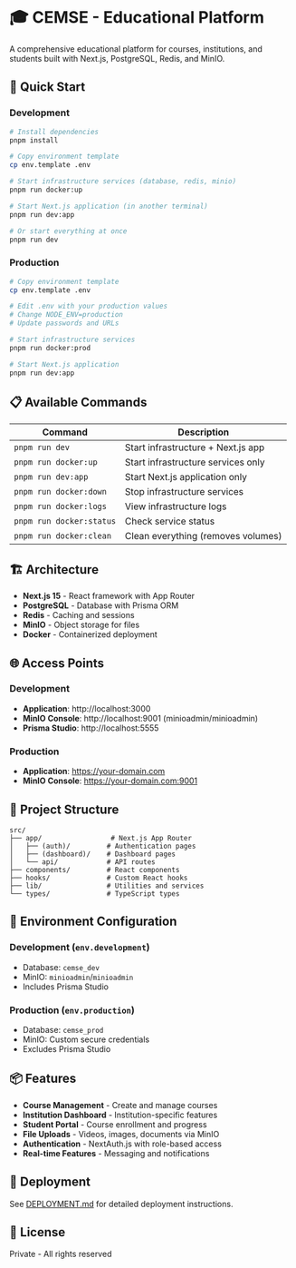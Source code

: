 # 🎓 CEMSE - Educational Platform

A comprehensive educational platform for courses, institutions, and students built with Next.js, PostgreSQL, Redis, and MinIO.

## 🚀 Quick Start

### Development
```bash
# Install dependencies
pnpm install

# Copy environment template
cp env.template .env

# Start infrastructure services (database, redis, minio)
pnpm run docker:up

# Start Next.js application (in another terminal)
pnpm run dev:app

# Or start everything at once
pnpm run dev
```

### Production
```bash
# Copy environment template
cp env.template .env

# Edit .env with your production values
# Change NODE_ENV=production
# Update passwords and URLs

# Start infrastructure services
pnpm run docker:prod

# Start Next.js application
pnpm run dev:app
```

## 📋 Available Commands

| Command | Description |
|---------|-------------|
| `pnpm run dev` | Start infrastructure + Next.js app |
| `pnpm run docker:up` | Start infrastructure services only |
| `pnpm run dev:app` | Start Next.js application only |
| `pnpm run docker:down` | Stop infrastructure services |
| `pnpm run docker:logs` | View infrastructure logs |
| `pnpm run docker:status` | Check service status |
| `pnpm run docker:clean` | Clean everything (removes volumes) |

## 🏗️ Architecture

- **Next.js 15** - React framework with App Router
- **PostgreSQL** - Database with Prisma ORM
- **Redis** - Caching and sessions
- **MinIO** - Object storage for files
- **Docker** - Containerized deployment

## 🌐 Access Points

### Development
- **Application**: http://localhost:3000
- **MinIO Console**: http://localhost:9001 (minioadmin/minioadmin)
- **Prisma Studio**: http://localhost:5555

### Production
- **Application**: https://your-domain.com
- **MinIO Console**: https://your-domain.com:9001

## 📁 Project Structure

```
src/
├── app/                 # Next.js App Router
│   ├── (auth)/         # Authentication pages
│   ├── (dashboard)/    # Dashboard pages
│   └── api/            # API routes
├── components/         # React components
├── hooks/              # Custom React hooks
├── lib/                # Utilities and services
└── types/              # TypeScript types
```

## 🔧 Environment Configuration

### Development (`env.development`)
- Database: `cemse_dev`
- MinIO: `minioadmin`/`minioadmin`
- Includes Prisma Studio

### Production (`env.production`)
- Database: `cemse_prod`
- MinIO: Custom secure credentials
- Excludes Prisma Studio

## 📦 Features

- **Course Management** - Create and manage courses
- **Institution Dashboard** - Institution-specific features
- **Student Portal** - Course enrollment and progress
- **File Uploads** - Videos, images, documents via MinIO
- **Authentication** - NextAuth.js with role-based access
- **Real-time Features** - Messaging and notifications

## 🚀 Deployment

See [DEPLOYMENT.md](./DEPLOYMENT.md) for detailed deployment instructions.

## 📝 License

Private - All rights reserved